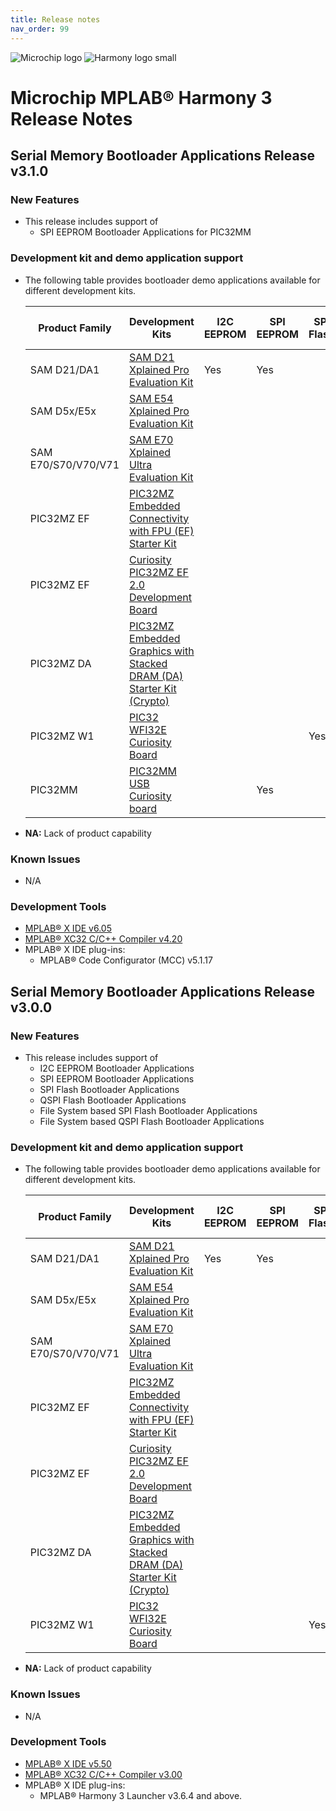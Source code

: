 ```yaml
---
title: Release notes
nav_order: 99
---
```


![Microchip logo](https://raw.githubusercontent.com/wiki/Microchip-MPLAB-Harmony/Microchip-MPLAB-Harmony.github.io/images/microchip_logo.png)
![Harmony logo small](https://raw.githubusercontent.com/wiki/Microchip-MPLAB-Harmony/Microchip-MPLAB-Harmony.github.io/images/microchip_mplab_harmony_logo_small.png)

# Microchip MPLAB® Harmony 3 Release Notes

## Serial Memory Bootloader Applications Release v3.1.0

### New Features

- This release includes support of
    - SPI EEPROM Bootloader Applications for PIC32MM

### Development kit and demo application support
- The following table provides bootloader demo applications available for different development kits.

    | Product Family                 | Development Kits | I2C EEPROM | SPI EEPROM | SPI Flash | QSPI Flash | FS SPI Flash | FS QSPI Flash    |
    | ------------------------------ | ---------------- | ---------- | ---------- | --------- | ---------- | ------------ | ---------------- |
    | SAM D21/DA1                    | [SAM D21 Xplained Pro Evaluation Kit](https://www.microchip.com/DevelopmentTools/ProductDetails.aspx?PartNO=ATSAMD21-XPRO)   | Yes | Yes |     | NA  |     | NA  |
    | SAM D5x/E5x                    | [SAM E54 Xplained Pro Evaluation Kit](https://www.microchip.com/developmenttools/ProductDetails/ATSAME54-XPRO)               |     |     |     | Yes |     | Yes |
    | SAM E70/S70/V70/V71            | [SAM E70 Xplained Ultra Evaluation Kit](https://www.microchip.com/DevelopmentTools/ProductDetails.aspx?PartNO=ATSAME70-XULT)   |     |     |     | Yes |     | Yes |
    | PIC32MZ EF                     | [PIC32MZ Embedded Connectivity with FPU (EF) Starter Kit](https://www.microchip.com/Developmenttools/ProductDetails/Dm320007)                    |     |     |     | Yes |     |     |
    | PIC32MZ EF                     | [Curiosity PIC32MZ EF 2.0 Development Board](https://www.microchip.com/developmenttools/ProductDetails/DM320209)                    |     |     |     |     |     | Yes |
    | PIC32MZ DA                     | [PIC32MZ Embedded Graphics with Stacked DRAM (DA) Starter Kit (Crypto)](https://www.microchip.com/DevelopmentTools/ProductDetails/DM320010-C)                  |     |     |     | Yes |     |     |
    | PIC32MZ W1                     | [PIC32 WFI32E Curiosity Board](https://www.microchip.com/Developmenttools/ProductDetails/EV12F11A)                                                                                       |     |     | Yes |     | Yes |     |
    | PIC32MM                        | [PIC32MM USB Curiosity board](https://www.microchip.com/DevelopmentTools/ProductDetails/DM320107) |    | Yes |    |    |    |    |

- **NA:** Lack of product capability

### Known Issues

- N/A

### Development Tools

* [MPLAB® X IDE v6.05](https://www.microchip.com/mplab/mplab-x-ide)
* [MPLAB® XC32 C/C++ Compiler v4.20](https://www.microchip.com/mplab/compilers)
* MPLAB® X IDE plug-ins:
  * MPLAB® Code Configurator (MCC) v5.1.17


## Serial Memory Bootloader Applications Release v3.0.0

### New Features

- This release includes support of
    - I2C EEPROM Bootloader Applications
    - SPI EEPROM Bootloader Applications
    - SPI Flash Bootloader Applications
    - QSPI Flash Bootloader Applications
    - File System based SPI Flash Bootloader Applications
    - File System based QSPI Flash Bootloader Applications

### Development kit and demo application support
- The following table provides bootloader demo applications available for different development kits.

    | Product Family                 | Development Kits | I2C EEPROM | SPI EEPROM | SPI Flash | QSPI Flash | FS SPI Flash | FS QSPI Flash    |
    | ------------------------------ | ---------------- | ---------- | ---------- | --------- | ---------- | ------------ | ---------------- |
    | SAM D21/DA1                    | [SAM D21 Xplained Pro Evaluation Kit](https://www.microchip.com/DevelopmentTools/ProductDetails.aspx?PartNO=ATSAMD21-XPRO)   | Yes | Yes |     | NA  |     | NA  |
    | SAM D5x/E5x                    | [SAM E54 Xplained Pro Evaluation Kit](https://www.microchip.com/developmenttools/ProductDetails/ATSAME54-XPRO)               |     |     |     | Yes |     | Yes |
    | SAM E70/S70/V70/V71            | [SAM E70 Xplained Ultra Evaluation Kit](https://www.microchip.com/DevelopmentTools/ProductDetails.aspx?PartNO=ATSAME70-XULT)   |     |     |     | Yes |     | Yes |
    | PIC32MZ EF                     | [PIC32MZ Embedded Connectivity with FPU (EF) Starter Kit](https://www.microchip.com/Developmenttools/ProductDetails/Dm320007)                    |     |     |     | Yes |     |     |
    | PIC32MZ EF                     | [Curiosity PIC32MZ EF 2.0 Development Board](https://www.microchip.com/developmenttools/ProductDetails/DM320209)                    |     |     |     |     |     | Yes |
    | PIC32MZ DA                     | [PIC32MZ Embedded Graphics with Stacked DRAM (DA) Starter Kit (Crypto)](https://www.microchip.com/DevelopmentTools/ProductDetails/DM320010-C)                  |     |     |     | Yes |     |     |
    | PIC32MZ W1                     | [PIC32 WFI32E Curiosity Board](https://www.microchip.com/Developmenttools/ProductDetails/EV12F11A)                                                                                       |     |     | Yes |     | Yes |     |

- **NA:** Lack of product capability

### Known Issues

- N/A

### Development Tools

* [MPLAB® X IDE v5.50](https://www.microchip.com/mplab/mplab-x-ide)
* [MPLAB® XC32 C/C++ Compiler v3.00](https://www.microchip.com/mplab/compilers)
* MPLAB® X IDE plug-ins:
    * MPLAB® Harmony 3 Launcher v3.6.4 and above.

